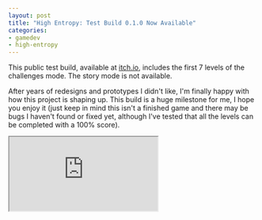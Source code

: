 ```yaml
---
layout: post
title: "High Entropy: Test Build 0.1.0 Now Available"
categories:
- gamedev
- high-entropy
---
```


This public test build, available at <a href="https://binarynonsense.itch.io/highentropy">itch.io</a>, includes the first 7 levels of the challenges mode. The story mode is not available.

After years of redesigns and prototypes I didn't like, I'm finally happy with how this project is shaping up. This build is a huge milestone for me, I hope you enjoy it (just keep in mind this isn't a finished game and there may be bugs I haven't found or fixed yet, although I've tested that all the levels can be completed with a 100% score).

<div class="iframe-container">
<iframe allowfullscreen src="http://www.youtube.com/embed/Q39QkjevMKw"></iframe>
</div>
